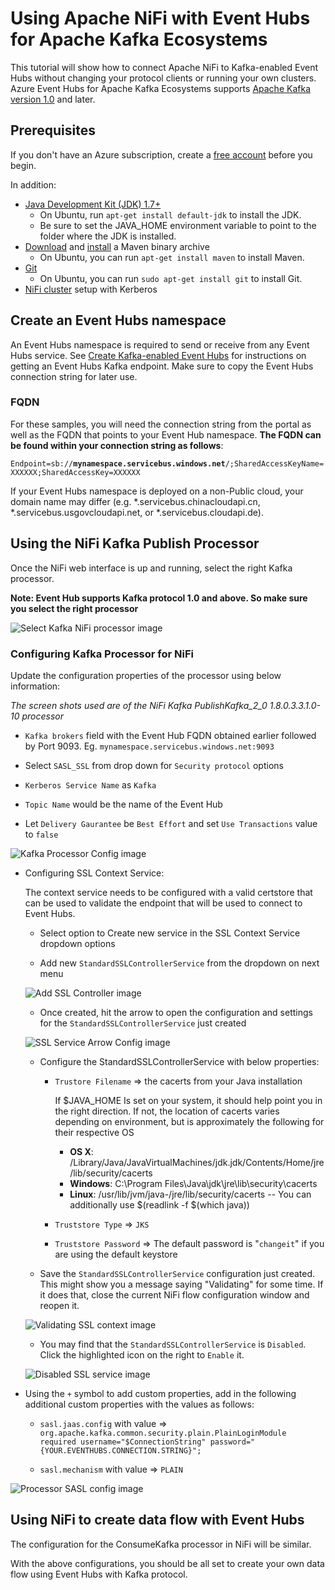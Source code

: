 # Using Apache NiFi with Event Hubs for Apache Kafka Ecosystems

This tutorial will show how to connect Apache NiFi to Kafka-enabled Event Hubs without changing your protocol clients or running your own clusters. Azure Event Hubs for Apache Kafka Ecosystems supports [Apache Kafka version 1.0](https://kafka.apache.org/10/documentation.html) and later.

## Prerequisites

If you don't have an Azure subscription, create a [free account](https://azure.microsoft.com/en-us/free/?ref=microsoft.com&utm_source=microsoft.com&utm_medium=docs&utm_campaign=visualstudio) before you begin.

In addition:

* [Java Development Kit (JDK) 1.7+](http://www.oracle.com/technetwork/java/javase/downloads/index.html)
    * On Ubuntu, run `apt-get install default-jdk` to install the JDK.
    * Be sure to set the JAVA_HOME environment variable to point to the folder where the JDK is installed.
* [Download](http://maven.apache.org/download.cgi) and [install](http://maven.apache.org/install.html) a Maven binary archive
    * On Ubuntu, you can run `apt-get install maven` to install Maven.
* [Git](https://www.git-scm.com/downloads)
    * On Ubuntu, you can run `sudo apt-get install git` to install Git.
* [NiFi cluster](https://azuremarketplace.microsoft.com/en-us/marketplace/apps/onyx-point-inc.op-bnf1_6-v1?src=spart&tab=Overview) setup with Kerberos

## Create an Event Hubs namespace

An Event Hubs namespace is required to send or receive from any Event Hubs service. See [Create Kafka-enabled Event Hubs](https://docs.microsoft.com/azure/event-hubs/event-hubs-create-kafka-enabled) for instructions on getting an Event Hubs Kafka endpoint. Make sure to copy the Event Hubs connection string for later use.

### FQDN

For these samples, you will need the connection string from the portal as well as the FQDN that points to your Event Hub namespace. **The FQDN can be found within your connection string as follows**:

`Endpoint=sb://`**`mynamespace.servicebus.windows.net`**`/;SharedAccessKeyName=XXXXXX;SharedAccessKey=XXXXXX`

If your Event Hubs namespace is deployed on a non-Public cloud, your domain name may differ (e.g. \*.servicebus.chinacloudapi.cn, \*.servicebus.usgovcloudapi.net, or \*.servicebus.cloudapi.de).

## Using the NiFi Kafka Publish Processor

Once the NiFi web interface is up and running, select the right Kafka processor.

**Note: Event Hub supports Kafka protocol 1.0 and above. So make sure you select the right processor**

![Select Kafka NiFi processor image](./images/select_kafka_processor.png)

### Configuring Kafka Processor for NiFi

Update the configuration properties of the processor using below information:

*The screen shots used are of the NiFi Kafka PublishKafka_2_0 1.8.0.3.3.1.0-10 processor*

* `Kafka brokers` field with the Event Hub FQDN obtained earlier followed by Port 9093. Eg. `mynamespace.servicebus.windows.net:9093`

* Select `SASL_SSL` from drop down for `Security protocol` options

* `Kerberos Service Name` as `Kafka`

* `Topic Name` would be the name of the Event Hub

* Let `Delivery Gaurantee` be `Best Effort` and set `Use Transactions` value to `false`

![Kafka Processor Config image](./images/kafka_procesor_config.png)

* Configuring SSL Context Service:

    The context service needs to be configured with a valid certstore that can be used to validate the endpoint that will be used to connect to Event Hubs.

    * Select option to Create new service in the SSL Context Service dropdown options

    * Add new `StandardSSLControllerService` from the dropdown on next menu

    ![Add SSL Controller image](./images/add_controller_service.png)

    * Once created, hit the arrow to open the configuration and settings for the `StandardSSLControllerService` just created

    ![SSL Service Arrow Config image](./images/ssl_service_arrow_config.png)

    * Configure the StandardSSLControllerService with below properties:

        * `Trustore Filename` => the cacerts from your Java installation
        
            If $JAVA_HOME Is set on your system, it should help point you in the right direction. If not, the location of cacerts varies depending on environment, but is approximately the following for their respective OS

            * **OS X**: /Library/Java/JavaVirtualMachines/jdk<version>.jdk/Contents/Home/jre/lib/security/cacerts
            * **Windows**: C:\Program Files\Java\jdk<version>\jre\lib\security\cacerts
            * **Linux**: /usr/lib/jvm/java-<version>/jre/lib/security/cacerts -- You can additionally use $(readlink -f $(which java))

        * `Truststore Type` => `JKS`

        * `Truststore Password` => The default password is "`changeit`" if you are using the default keystore

    * Save the `StandardSSLControllerService` configuration just created.
    This might show you a message saying "Validating" for some time. If it does that, close the current NiFi flow configuration window and reopen it.

    ![Validating SSL context image](./images/validating_context.png)

    * You may find that the `StandardSSLControllerService` is `Disabled`. Click the highlighted icon on the right to `Enable` it.

    ![Disabled SSL service image](./images/disabled_ssl_service.png)

* Using the `+` symbol to add custom properties, add in the following additional custom properties with the values as follows:

    * `sasl.jaas.config` with value => `org.apache.kafka.common.security.plain.PlainLoginModule required username="$ConnectionString" password="{YOUR.EVENTHUBS.CONNECTION.STRING}";`

    * `sasl.mechanism` with value => `PLAIN`

![Processor SASL config image](./images/processor_sasl_config.png)

## Using NiFi to create data flow with Event Hubs

The configuration for the ConsumeKafka processor in NiFi will be similar.

With the above configurations, you should be all set to create your own data flow using Event Hubs with Kafka protocol.